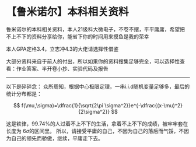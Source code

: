 # 【鲁米诺尔】本科相关资料

鲁米诺尔的本科相关资料，本人21级科大微电子，不卷不摆，平平庸庸，希望把不上不下的资料分享给你，能省下你的时间用来摸鱼是我的荣幸

本人GPA定格3.4，立志冲4.3的大佬请选择性借鉴

大部分资料来自于前人的付出，所以如果你的资料搜集足够完全，可以选择性查看：作业答案、半开卷小抄、实验代码及报告

------

以下是碎碎念：
众所周知，根据中心极限定理，一串i.i.d随机变量足够多，最后的统计分布都是：

$$
f(\mu,\sigma)=\dfrac{1}{\sqrt{2\pi \sigma^2}}e^{-\dfrac{(x-\mu)^2}{2\sigma^2}}
$$

这是铁律，99.74%的人过着不上不下的生活，拿着不上不下的成绩，被牢牢套在长度为 $6\sigma$的区间里。
所以，请接受平庸的自己，不因为自己的落后而气馁，不因为自己的领先而骄傲，继续，平庸走下去。
